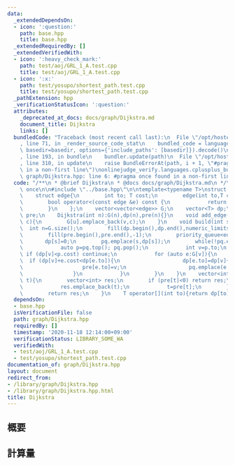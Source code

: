 ```yaml
---
data:
  _extendedDependsOn:
  - icon: ':question:'
    path: base.hpp
    title: base.hpp
  _extendedRequiredBy: []
  _extendedVerifiedWith:
  - icon: ':heavy_check_mark:'
    path: test/aoj/GRL_1_A.test.cpp
    title: test/aoj/GRL_1_A.test.cpp
  - icon: ':x:'
    path: test/yosupo/shortest_path.test.cpp
    title: test/yosupo/shortest_path.test.cpp
  _pathExtension: hpp
  _verificationStatusIcon: ':question:'
  attributes:
    _deprecated_at_docs: docs/graph/Dijkstra.md
    document_title: Dijkstra
    links: []
  bundledCode: "Traceback (most recent call last):\n  File \"/opt/hostedtoolcache/Python/3.9.0/x64/lib/python3.9/site-packages/onlinejudge_verify/documentation/build.py\"\
    , line 71, in _render_source_code_stat\n    bundled_code = language.bundle(stat.path,\
    \ basedir=basedir, options={'include_paths': [basedir]}).decode()\n  File \"/opt/hostedtoolcache/Python/3.9.0/x64/lib/python3.9/site-packages/onlinejudge_verify/languages/cplusplus.py\"\
    , line 193, in bundle\n    bundler.update(path)\n  File \"/opt/hostedtoolcache/Python/3.9.0/x64/lib/python3.9/site-packages/onlinejudge_verify/languages/cplusplus_bundle.py\"\
    , line 310, in update\n    raise BundleErrorAt(path, i + 1, \"#pragma once found\
    \ in a non-first line\")\nonlinejudge_verify.languages.cplusplus_bundle.BundleErrorAt:\
    \ graph/Dijkstra.hpp: line 6: #pragma once found in a non-first line\n"
  code: "/**\n * @brief Dijkstra\n * @docs docs/graph/Dijkstra.md\n */\n\n#pragma\
    \ once\n\n#include \"../base.hpp\"\n\ntemplate<typename T>\nstruct Dijkstra{\n\
    \    struct edge{\n        int to; T cost;\n        edge(int to,T cost):to(to),cost(cost){}\n\
    \        bool operator<(const edge &e) const {\n            return cost>e.cost;\n\
    \        }\n    };\n    vector<vector<edge>> G;\n    vector<T> dp;\n    vector<int>\
    \ pre;\n    Dijkstra(int n):G(n),dp(n),pre(n){}\n    void add_edge(int u,int v,T\
    \ c){\n        G[u].emplace_back(v,c);\n    }\n    void build(int s){\n      \
    \  int n=G.size();\n        fill(dp.begin(),dp.end(),numeric_limits<T>::max());\n\
    \        fill(pre.begin(),pre.end(),-1);\n        priority_queue<edge> pq;\n \
    \       dp[s]=0;\n        pq.emplace(s,dp[s]);\n        while(!pq.empty()){\n\
    \            auto p=pq.top(); pq.pop();\n            int v=p.to;\n           \
    \ if (dp[v]<p.cost) continue;\n            for (auto e:G[v]){\n              \
    \  if (dp[v]+e.cost<dp[e.to]){\n                    dp[e.to]=dp[v]+e.cost;\n \
    \                   pre[e.to]=v;\n                    pq.emplace(e.to,dp[e.to]);\n\
    \                }\n            }\n        }\n    }\n    vector<int> restore(int\
    \ t){\n        vector<int> res;\n        if (pre[t]<0) return res;\n        while(~t){\n\
    \            res.emplace_back(t);\n            t=pre[t];\n        }\n        reverse(res.begin(),res.end());\n\
    \        return res;\n    }\n    T operator[](int to){return dp[to];}\n};"
  dependsOn:
  - base.hpp
  isVerificationFile: false
  path: graph/Dijkstra.hpp
  requiredBy: []
  timestamp: '2020-11-18 12:14:00+09:00'
  verificationStatus: LIBRARY_SOME_WA
  verifiedWith:
  - test/aoj/GRL_1_A.test.cpp
  - test/yosupo/shortest_path.test.cpp
documentation_of: graph/Dijkstra.hpp
layout: document
redirect_from:
- /library/graph/Dijkstra.hpp
- /library/graph/Dijkstra.hpp.html
title: Dijkstra
---
```

## 概要

## 計算量